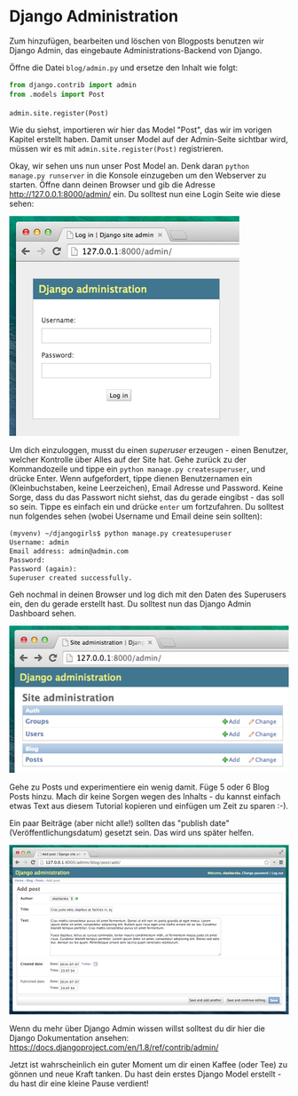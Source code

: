 # Django Administration

Zum hinzufügen, bearbeiten und löschen von Blogposts benutzen wir Django Admin, das eingebaute Administrations-Backend von Django.

Öffne die Datei `blog/admin.py` und ersetze den Inhalt wie folgt:

```python
from django.contrib import admin
from .models import Post

admin.site.register(Post)
```

Wie du siehst, importieren wir hier das Model "Post", das wir im vorigen Kapitel erstellt haben. Damit unser Model auf der Admin-Seite sichtbar wird, müssen wir es mit `admin.site.register(Post)` registrieren.

Okay, wir sehen uns nun unser Post Model an. Denk daran `python manage.py runserver` in die Konsole einzugeben um den Webserver zu starten. Öffne dann deinen Browser und gib die Adresse http://127.0.0.1:8000/admin/ ein. Du solltest nun eine Login Seite wie diese sehen:

![Anmeldeseite](images/login_page2.png)

Um dich einzuloggen, musst du einen *superuser* erzeugen - einen Benutzer, welcher Kontrolle über Alles auf der Site hat. Gehe zurück zu der Kommandozeile und tippe ein `python manage.py createsuperuser`, und drücke Enter. Wenn aufgefordert, tippe dienen Benutzernamen ein (Kleinbuchstaben, keine Leerzeichen), Email Adresse und Password. Keine Sorge, dass du das Passwort nicht siehst, das du gerade eingibst - das soll so sein. Tippe es einfach ein und drücke `enter` um fortzufahren. Du solltest nun folgendes sehen (wobei Username und Email deine sein sollten):

    (myvenv) ~/djangogirls$ python manage.py createsuperuser
    Username: admin
    Email address: admin@admin.com
    Password:
    Password (again):
    Superuser created successfully.


Geh nochmal in deinen Browser und log dich mit den Daten des Superusers ein, den du gerade erstellt hast. Du solltest nun das Django Admin Dashboard sehen.

![Django Administration](images/django_admin3.png)

Gehe zu Posts und experimentiere ein wenig damit. Füge 5 oder 6 Blog Posts hinzu. Mach dir keine Sorgen wegen des Inhalts - du kannst einfach etwas Text aus diesem Tutorial kopieren und einfügen um Zeit zu sparen :-).

Ein paar Beiträge (aber nicht alle!) sollten das "publish date" (Veröffentlichungsdatum) gesetzt sein. Das wird uns später helfen.

![Django Administration](images/edit_post3.png)

Wenn du mehr über Django Admin wissen willst solltest du dir hier die Django Dokumentation ansehen: https://docs.djangoproject.com/en/1.8/ref/contrib/admin/

Jetzt ist wahrscheinlich ein guter Moment um dir einen Kaffee (oder Tee) zu gönnen und neue Kraft tanken. Du hast dein erstes Django Model erstellt - du hast dir eine kleine Pause verdient!
